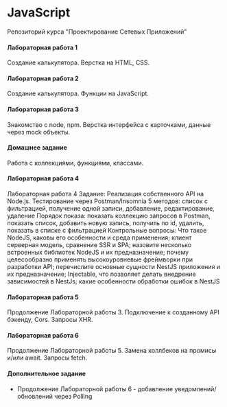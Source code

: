# JavaScript

Репозиторий курса "Проектирование Сетевых Приложений"

#### Лабораторная работа 1

Создание калькулятора. Верстка на HTML, CSS.


#### Лабораторная работа 2

Создание калькулятора. Функции на JavaScript.


#### Лабораторная работа 3

Знакомство с node, npm. Верстка интерфейса с карточками, данные через mock объекты.

#### Домашнее задание

Работа с коллекциями, функциями, классами.


  
#### Лабораторная работа 4

Лабораторная работа 4
Задание: Реализация собственного API на Node.js. Тестирование через Postman/Insomnia 5 методов: список с фильтрацией, получение одной записи, добавление, редактирование, удаление
Порядок показа: показать коллекцию запросов в Postman, показать список, добавить новую запись, получить по id, удалить, показать в списке с фильтрацией
Контрольные вопросы: Что такое NodeJS, каковы его особенности и среда применения; клиент серверная модель, сравнение SSR и SPA; назовите несколько встроенных библиотек NodeJS и их предназначение; почему целесообразно применять высокоуровневые фреймворки при разработки API; перечислите основные сущности NestJS приложения и их предназначение; Injectable, что позволяет делать внедрение зависимостей в NestJs; какие особенности обработки ошибок в NestJS


#### Лабораторная работа 5

Продолжение Лабораторной работы 3. Подключение к созданному API бэкенду, Cors. Запросы XHR.


#### Лабораторная работа 6

Продолжение Лабораторной работы 5. Замена коллбеков на промисы и/или await. Запросы fetch.


#### Дополнительное задание

- Продолжение Лабораторной работы 6 - добавление уведомлений/обновлений через Polling
